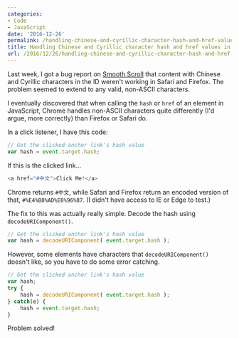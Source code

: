 ```yaml
---
categories:
- Code
- JavaScript
date: '2016-12-26'
permalink: /handling-chinese-and-cyrillic-character-hash-and-href-values-in-javascript/
title: Handling Chinese and Cyrillic character hash and href values in JavaScript
url: /2016/12/26/handling-chinese-and-cyrillic-character-hash-and-href-values-in-javascript
---
```


Last week, I got a bug report on [Smooth Scroll](https://github.com/cferdinandi/smooth-scroll/) that content with Chinese and Cyrillic characters in the ID weren't working in Safari and Firefox. The problem seemed to extend to any valid, non-ASCII characters.

I eventually discovered that when calling the `hash` or `href` of an element in JavaScript, Chrome handles non-ASCII characters quite differently (I'd argue, more correctly) than Firefox or Safari do.

In a click listener, I have this code:

```javascript
// Get the clicked anchor link's hash value
var hash = event.target.hash;
```

If this is the clicked link...

```javascript
<a href="#中文">Click Me!</a>
```

Chrome returns `#中文`, while Safari and Firefox return an encoded version of that, `#%E4%B8%AD%E6%96%87`. (I didn't have access to IE or Edge to test.)

The fix to this was actually really simple. Decode the hash using `decodeURIComponent()`.

```javascript
// Get the clicked anchor link's hash value
var hash = decodeURIComponent( event.target.hash );
```

However, some elements have characters that `decodeURIComponent()` doesn't like, so you have to do some error catching.

```javascript
// Get the clicked anchor link's hash value
var hash;
try {
	hash = decodeURIComponent( event.target.hash );
} catch(e) {
	hash = event.target.hash;
}
```

Problem solved!